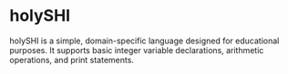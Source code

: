 # holySHI
holySHI is a simple, domain-specific language designed for educational purposes. It supports basic integer variable declarations, arithmetic operations, and print statements.

